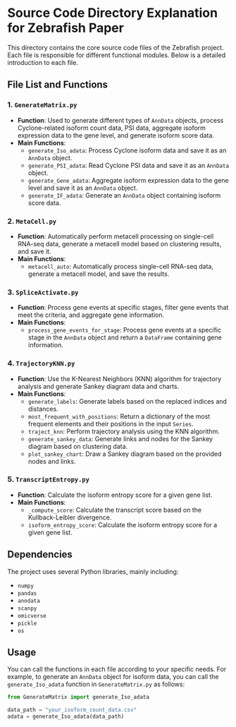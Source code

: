 # Source Code Directory Explanation for Zebrafish Paper

This directory contains the core source code files of the Zebrafish project. Each file is responsible for different functional modules. Below is a detailed introduction to each file.

## File List and Functions

### 1. `GenerateMatrix.py`
- **Function**: Used to generate different types of `AnnData` objects, process Cyclone-related isoform count data, PSI data, aggregate isoform expression data to the gene level, and generate isoform score data.
- **Main Functions**:
  - `generate_Iso_adata`: Process Cyclone isoform data and save it as an `AnnData` object.
  - `generate_PSI_adata`: Read Cyclone PSI data and save it as an `AnnData` object.
  - `generate_Gene_adata`: Aggregate isoform expression data to the gene level and save it as an `AnnData` object.
  - `generate_IF_adata`: Generate an `AnnData` object containing isoform score data.

### 2. `MetaCell.py`
- **Function**: Automatically perform metacell processing on single-cell RNA-seq data, generate a metacell model based on clustering results, and save it.
- **Main Functions**:
  - `metacell_auto`: Automatically process single-cell RNA-seq data, generate a metacell model, and save the results.

### 3. `SpliceActivate.py`
- **Function**: Process gene events at specific stages, filter gene events that meet the criteria, and aggregate gene information.
- **Main Functions**:
  - `process_gene_events_for_stage`: Process gene events at a specific stage in the `AnnData` object and return a `DataFrame` containing gene information.

### 4. `TrajectoryKNN.py`
- **Function**: Use the K-Nearest Neighbors (KNN) algorithm for trajectory analysis and generate Sankey diagram data and charts.
- **Main Functions**:
  - `generate_labels`: Generate labels based on the replaced indices and distances.
  - `most_frequent_with_positions`: Return a dictionary of the most frequent elements and their positions in the input `Series`.
  - `traject_knn`: Perform trajectory analysis using the KNN algorithm.
  - `generate_sankey_data`: Generate links and nodes for the Sankey diagram based on clustering data.
  - `plot_sankey_chart`: Draw a Sankey diagram based on the provided nodes and links.

### 5. `TranscriptEntropy.py`
- **Function**: Calculate the isoform entropy score for a given gene list.
- **Main Functions**:
  - `_compute_score`: Calculate the transcript score based on the Kullback-Leibler divergence.
  - `isoform_entropy_score`: Calculate the isoform entropy score for a given gene list.

## Dependencies
The project uses several Python libraries, mainly including:
- `numpy`
- `pandas`
- `anndata`
- `scanpy`
- `omicverse`
- `pickle`
- `os`

## Usage
You can call the functions in each file according to your specific needs. For example, to generate an `AnnData` object for isoform data, you can call the `generate_Iso_adata` function in `GenerateMatrix.py` as follows:

```python
from GenerateMatrix import generate_Iso_adata

data_path = "your_isoform_count_data.csv"
adata = generate_Iso_adata(data_path)